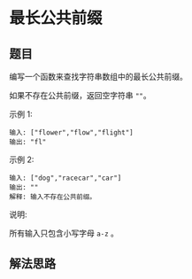 # 最长公共前缀
## 题目
编写一个函数来查找字符串数组中的最长公共前缀。

如果不存在公共前缀，返回空字符串 `""`。

示例 1:
~~~
输入: ["flower","flow","flight"]
输出: "fl"
~~~
示例 2:
~~~
输入: ["dog","racecar","car"]
输出: ""
解释: 输入不存在公共前缀。
~~~
说明:

所有输入只包含小写字母 `a-z` 。

## 解法思路